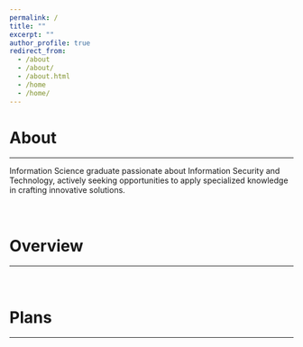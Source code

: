 ```yaml
---
permalink: /
title: ""
excerpt: ""
author_profile: true
redirect_from:
  - /about
  - /about/
  - /about.html
  - /home
  - /home/
---
```


About
======
------
Information Science graduate passionate about Information Security and Technology, actively seeking opportunities to apply specialized knowledge in crafting innovative solutions.

<br>Overview
======
------

<br>Plans
======
------

